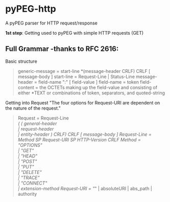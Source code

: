 # pyPEG-http
A pyPEG parser for HTTP request/response

**1st step**: Getting used to pyPEG with simple HTTP requests (GET)

## Full Grammar -thanks to RFC 2616:
Basic structure

> generic-message =   start-line
>                     *(message-header CRLF)
>                     CRLF
>                     [ message-body ]
> start-line      =   Request-Line | Status-Line
> message-header  =   field-name ":" [ field-value ]
> field-name      =   token
> field-content   =   the OCTETs making up the field-value
>                     and consisting of either *TEXT or combinations
>                     of token, separators, and quoted-string

Getting into Request
"The four options for Request-URI are dependent on the nature of the request."

> Request           =   Request-Line              
>                       *(  ( general-header        
>                           | request-header         
>                           | entity-header ) CRLF) 
>                       CRLF
>                       [ message-body ]
> Request-Line      =   Method SP Request-URI SP HTTP-Version CRLF
> Method            =   "OPTIONS"                
>                   |   "GET"                    
>                   |   "HEAD"                   
>                   |   "POST"                   
>                   |   "PUT"                    
>                   |   "DELETE"                                      
>                   |   "TRACE"                  
>                   |   "CONNECT"                
>                   |   extension-method
> Request-URI       =   "*" | absoluteURI | abs_path | authority
